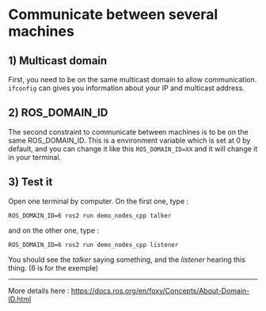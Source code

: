 # Communicate between several machines

## 1) Multicast domain

First, you need to be on the same multicast domain to allow communication. ```ifconfig``` can gives you information about your IP and multicast address.

## 2) ROS_DOMAIN_ID

The second constraint to communicate between machines is to be on the same ROS_DOMAIN_ID. This is a environment variable which is set at 0 by default, and you can change it like this ```ROS_DOMAIN_ID=XX``` and it will change it in your terminal.

## 3) Test it

Open one terminal by computer. On the first one, type :
```
ROS_DOMAIN_ID=6 ros2 run demo_nodes_cpp talker
```
and on the other one, type :
```
ROS_DOMAIN_ID=6 ros2 run demo_nodes_cpp listener
```
You should see the _talker_ saying something, and the _listener_ hearing this thing. (6 is for the exemple)


----------------------------

More details here : https://docs.ros.org/en/foxy/Concepts/About-Domain-ID.html
